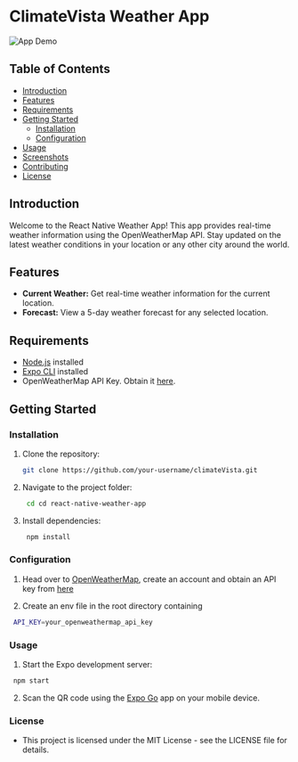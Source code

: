 # ClimateVista Weather App

![App Demo](path/to/demo.gif)

## Table of Contents

- [Introduction](#introduction)
- [Features](#features)
- [Requirements](#requirements)
- [Getting Started](#getting-started)
  - [Installation](#installation)
  - [Configuration](#configuration)
- [Usage](#usage)
- [Screenshots](#screenshots)
- [Contributing](#contributing)
- [License](#license)

## Introduction

Welcome to the React Native Weather App! This app provides real-time weather information using the OpenWeatherMap API. Stay updated on the latest weather conditions in your location or any other city around the world.

## Features

- **Current Weather:** Get real-time weather information for the current location.
- **Forecast:** View a 5-day weather forecast for any selected location.

## Requirements

- [Node.js](https://nodejs.org/) installed
- [Expo CLI](https://docs.expo.dev/get-started/installation/) installed
- OpenWeatherMap API Key. Obtain it [here](https://openweathermap.org/appid).

## Getting Started

### Installation

1. Clone the repository:

   ```bash
   git clone https://github.com/your-username/climateVista.git
   ```
2. Navigate to the project folder:
    ```bash
     cd cd react-native-weather-app
     ```
3. Install dependencies:
    ```bash
     npm install
     ```

    
### Configuration

1. Head over to [OpenWeatherMap](https://openweathermap.org/), create an account and obtain an API key from [here](https://openweathermap.org/forecast5)

2. Create an env file in the root directory containing
  ```bash
   API_KEY=your_openweathermap_api_key
   ```

### Usage

1. Start the Expo development server:
  ```bash
   npm start
   ```
2. Scan the QR code using the [Expo Go](https://expo.dev/client) app on your mobile device.


### License

- This project is licensed under the MIT License - see the LICENSE file for details.
